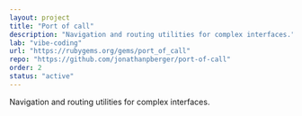 ```yaml
---
layout: project
title: "Port of call"
description: "Navigation and routing utilities for complex interfaces."
lab: "vibe-coding"
url: "https://rubygems.org/gems/port_of_call"
repo: "https://github.com/jonathanpberger/port-of-call"
order: 2
status: "active"
---
```


Navigation and routing utilities for complex interfaces.